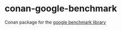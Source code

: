 # conan-google-benchmark
Conan package for the [google benchmark library](https://github.com/google/benchmark)
